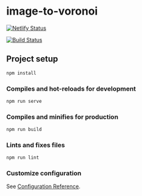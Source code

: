 # image-to-voronoi

[![Netlify Status](https://api.netlify.com/api/v1/badges/499db813-f9da-47aa-adca-a7dd05c7fe7e/deploy-status)](https://app.netlify.com/sites/voronoier/deploys)

[![Build Status](https://travis-ci.com/nickvdw/image-to-voronoi.svg?token=bmPyu6p32rC5cDjtkZ6P&branch=release)](https://travis-ci.com/nickvdw/image-to-voronoi)

## Project setup

```bash
npm install
```

### Compiles and hot-reloads for development

```bash
npm run serve
```

### Compiles and minifies for production

```bash
npm run build
```

### Lints and fixes files

```bash
npm run lint
```

### Customize configuration

See [Configuration Reference](https://cli.vuejs.org/config/).
